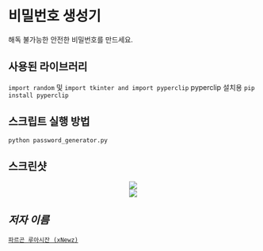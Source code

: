 # 비밀번호 생성기
해독 불가능한 안전한 비밀번호를 만드세요.

## 사용된 라이브러리
`import random` 및 `import tkinter and import pyperclip`
pyperclip 설치용
`pip install pyperclip`

## 스크립트 실행 방법
`python password_generator.py`

## 스크린샷
<div align="center"><img src="https://user-images.githubusercontent.com/50146617/146649143-0b00e222-7b99-4d98-96c5-7d2040e00560.png"></div>
<div align="center"><img src="https://user-images.githubusercontent.com/50146617/146649273-2b7263f3-5fdc-41e8-8cb6-538db2933c0a.png"></div>

## *저자 이름*
[`파르곤 루아시잔 (xNewz)`](https://github.com/xNewz)
